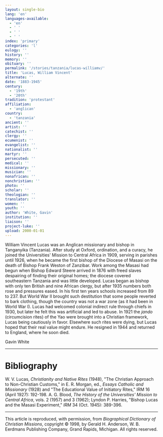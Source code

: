 ```yaml
---
layout: single-bio
lang: 'en'
languages-available:
  - 'en'
  - ' '
  - ' '
  - ' '
index: 'primary'
categories: 'l'
eulogy: ''
history: ''
memory: ''
obituary: ''
permalink: '/stories/tanzania/lucas-williamv/'
title: 'Lucas, William Vincent'
alternate: ''
date: '1883-1945'
century:
  - '19th'
  - '20th'
tradition: 'protestant'
affiliation:
  - 'anglican'
country:
  - 'tanzania'
ancient: ''
artist: ''
catechist: ''
clergy: ''
ecumenist: ''
evangelist: ''
nationalist: ''
martyr: ''
persecuted: ''
medical: ''
missionary: ''
musician: ''
nonafrican: ''
nonchristian: ''
photo: ''
scholar: ''
theologian: ''
translator: ''
women: ''
youth: ''
author: 'White, Gavin'
institution: ''
liaison: ''
project-luke: ''
upload: 2000-01-01
---
```



William Vincent Lucas was an Anglican missionary and bishop in Tanganyika (Tanzania). After study at Oxford, ordination, and a curacy, he joined the Universities' Mission to Central Africa in 1909, serving in parishes until 1926, when he became the first bishop of the Diocese of Masasi on the death of Bishop Frank Weston of Zanzibar. Work among the Masasi had begun when Bishop Edward Steere arrived in 1876 with freed slaves despairing of finding their original homes; the diocese covered southeastern Tanzania and was little developed. Lucas began as bishop with only ten British and nine African clergy, but after 1935 numbers both rose and pressures eased. In his first ten years schools increased from 89 to 237. But World War II brought such destitution that some people reverted to bark clothing, though the country was not a war zone (as it had been in World War I). Lucas had welcomed colonial indirect rule through chiefs in 1930, but later he felt this was artificial and led to abuse. In 1921 the *jando* (circumcision rites) of the Yao were brought into a Christian framework, Lucas being cautiously in favor. Elsewhere such rites were dying, but Lucas hoped that their real value might endure. He resigned in 1944 and returned to England, where he soon died.

Gavin White

---

# Bibliography

W. V. Lucas, *Christianity and Native Rites* (1948), "The Christian Approach to Non-Christian Customs," in E. R. Morgan, ed., *Essays Catholic and Missionary* (1928) and "The Educational Value of Initiatory Rites," IRM 16 (April 1927): 192-198. A. G. Blood, *The History of the Universities' Mission to Central Africa*, vols. 2 (1957) and 3 (1962); Lyndon P. Harries, "Bishop Lucas and the Masasi Experiment," *IRM* 34 (Oct. 1945): 389-396.

---

This article is reproduced, with permission, from *Biographical Dictionary of Christian Missions*, copyright © 1998, by Gerald H. Anderson, W. B. Eerdmans Publishing Company, Grand Rapids, Michigan. All rights reserved.